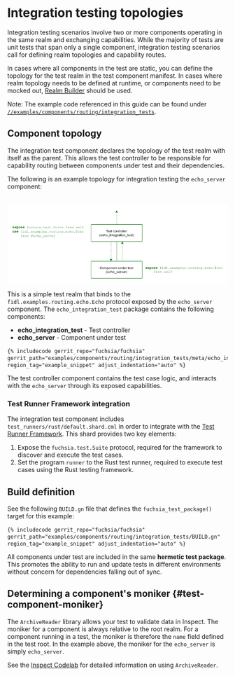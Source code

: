 # Integration testing topologies

Integration testing scenarios involve two or more components operating in the
same realm and exchanging capabilities. While the majority of tests are unit
tests that span only a single component, integration testing scenarios call for
defining realm topologies and capability routes.

In cases where all components in the test are static, you can define the
topology for the test realm in the test component manifest.
In cases where realm topology needs to be defined at runtime, or components
need to be mocked out, [Realm Builder][realm-builder] should be used.

Note: The example code referenced in this guide can be found under
[`//examples/components/routing/integration_tests`][driver-pattern-example].

## Component topology

The integration test component declares the topology of the test realm with
itself as the parent. This allows the test controller to be responsible for
capability routing between components under test and their dependencies.

The following is an example topology for integration testing the `echo_server`
component:

<br>![Integration test topology](images/echo-test-topology.png)<br>

This is a simple test realm that binds to the `fidl.examples.routing.echo.Echo`
protocol exposed by the `echo_server` component.
The `echo_integration_test` package contains the following components:

- **echo_integration_test** - Test controller
- **echo_server** - Component under test

```json5
{% includecode gerrit_repo="fuchsia/fuchsia" gerrit_path="examples/components/routing/integration_tests/meta/echo_integration_test.cml" region_tag="example_snippet" adjust_indentation="auto" %}
```

The test controller component contains the test case logic, and interacts with
the `echo_server` through its exposed capabilities.

### Test Runner Framework integration

The integration test component includes `test_runners/rust/default.shard.cml`
in order to integrate with the [Test Runner Framework][trf]. This shard provides
two key elements:

1.  Expose the `fuchsia.test.Suite` protocol, required for the framework to
    discover and execute the test cases.
1.  Set the program `runner` to the Rust test runner, required to execute test
    cases using the Rust testing framework.

## Build definition

See the following `BUILD.gn` file that defines the `fuchsia_test_package()`
target for this example:

```gn
{% includecode gerrit_repo="fuchsia/fuchsia" gerrit_path="examples/components/routing/integration_tests/BUILD.gn" region_tag="example_snippet" adjust_indentation="auto" %}
```

All components under test are included in the same **hermetic test package**.
This promotes the ability to run and update tests in different environments
without concern for dependencies falling out of sync.

## Determining a component's moniker {#test-component-moniker}

The `ArchiveReader` library allows your test to validate data in Inspect. The
moniker for a component is always relative to the root realm. For a component
running in a test, the moniker is therefore the `name` field defined in the
test root. In the example above, the moniker for the `echo_server` is simply
`echo_server`.

See the [Inspect Codelab][inspect-codelab] for detailed information on using
`ArchiveReader`.

[driver-pattern-example]: /examples/components/routing/integration_tests/
[inspect-codelab]: /docs/development/diagnostics/inspect/codelab/codelab.md
[trf]: test_runner_framework.md
[realm-builder]: /docs/development/components/v2/realm_builder.md
